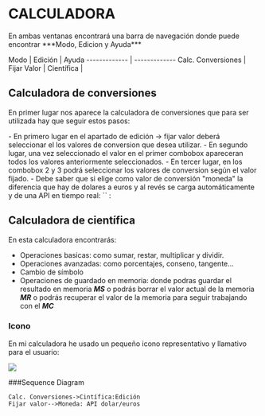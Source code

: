 # CALCULADORA
<p>
En ambas ventanas encontrará una barra de navegación donde puede encontrar ***Modo, Edicion y Ayuda***
</p>
                    
Modo  | Edición | Ayuda
------------- | -------------
Calc. Conversiones  | Fijar Valor | 
Científica  | 
                
## Calculadora de conversiones 
<p>
En primer lugar nos aparece la calculadora de conversiones que para ser utilizada hay que seguir estos pasos:
</p>
- En primero lugar en el apartado de edición -> fijar valor deberá seleccionar el los valores de conversion que desea utilizar.
- En segundo lugar, una vez seleccionado el valor en el primer combobox apareceran todos los valores anteriormente seleccionados.
- En tercer lugar, en los combobox 2 y 3 podrá seleccionar los valores de conversion según el valor fijado.
- Debe saber que si elige como valor de conversión "moneda" la diferencia que hay de dolares a euros y al revés se carga automáticamente y de una API en tiempo real:
`<link API>` : <https://www.exchangerate-api.com>

## Calculadora de científica

En esta calculadora encontrarás:
- Operaciones basicas: como sumar, restar, multiplicar y dividir.
- Operaciones avanzadas: como porcentajes, conseno, tangente...
- Cambio de símbolo
- Operaciones de guardado en memoria: donde podras guardar el resultado en memoria  ***MS*** o podrás borrar el valor actual de la memoria ***MR*** o podrás recuperar el valor de la memoria para seguir trabajando con el ***MC*** 

### Icono
En mi calculadora he usado un pequeño icono representativo y llamativo para el usuario: 

![](https://encrypted-tbn0.gstatic.com/images?q=tbn:ANd9GcTKiW2iiDiXP5nY72zLaMYLwJ78C-tch5yCUw&usqp=CAU)


###Sequence Diagram
                    
```seq
Calc. Conversiones->Cintífica:Edición 
Fijar valor-->Moneda: API dolar/euros
```


